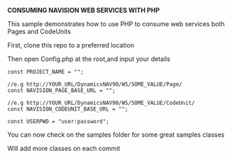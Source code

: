 **CONSUMING NAVISION WEB SERVICES WITH PHP**

   This sample demonstrates how to use PHP to consume web services
   both Pages and CodeUnits
   
   First, clone this repo to a preferred location
   
   Then open Config.php at the root,and input your details
   
    const PROJECT_NAME = "";

    //e.g http://YOUR_URL/DynamicsNAV90/WS/SOME_VALUE/Page/
    const NAVISION_PAGE_BASE_URL = "";

    //e.g http://YOUR_URL/DynamicsNAV90/WS/SOME_VALUE/CodeUnit/
    const NAVISION_CODEUNIT_BASE_URL = "";
    
    const USERPWD = "user:password";
    
    
   You can now check on the samples folder for some great 
   samples classes
   
   Will add more classes on each commit
   
   
       
       
   
   
